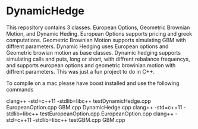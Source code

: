 # DynamicHedge

This repository contains 3 classes. European Options, Geometric Brownian Motion, and 
Dynamic Heding. European Options supports pricing and greek computations. Geometric 
Brownian Motion supports simulating GBM with diffrent parameters. Dynamic Hedging 
uses European options and Geometric browian motion as base classes. Dynamic 
hedging supports simulating calls and puts, long or short, with diffrent rebalance frequencys, 
and supports european options and geometric browinian motion with diffrent parameters. This 
was just a fun project to do in C++.

To compile on a mac please have boost installed and use the following commands

clang++ -std=c++11 -stdlib=libc++ testDynamicHedge.cpp EuropeanOption.cpp GBM.cpp DynamicHedge.cpp
clang++ -std=c++11 -stdlib=libc++ testEuropeanOption.cpp EuropeanOption.cpp 
clang++ -std=c++11 -stdlib=libc++ testGBM.cpp GBM.cpp
